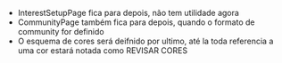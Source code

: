 - InterestSetupPage fica para depois, não tem utilidade agora
- CommunityPage também fica para depois, quando o formato de community for definido
- O esquema de cores será deifnido por ultimo, até la toda referencia a uma cor estará notada como REVISAR CORES